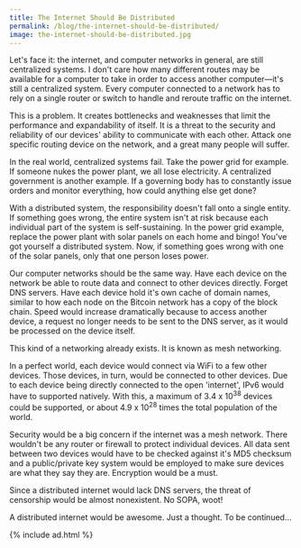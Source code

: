 ```yaml
---
title: The Internet Should Be Distributed
permalink: /blog/the-internet-should-be-distributed/
image: the-internet-should-be-distributed.jpg
---
```


Let's face it: the internet, and computer networks in general, are still centralized systems. I don't care how many different routes may be available for a computer to take in order to access another computer—it's still a centralized system. Every computer connected to a network has to rely on a single router or switch to handle and reroute traffic on the internet.

This is a problem. It creates bottlenecks and weaknesses that limit the performance and expandability of itself. It is a threat to the security and reliability of our devices' ability to communicate with each other. Attack one specific routing device on the network, and a great many people will suffer.

In the real world, centralized systems fail. Take the power grid for example. If someone nukes the power plant, we all lose electricity. A centralized government is another example. If a governing body has to constantly issue orders and monitor everything, how could anything else get done?

With a distributed system, the responsibility doesn't fall onto a single entity. If something goes wrong, the entire system isn't at risk because each individual part of the system is self-sustaining. In the power grid example, replace the power plant with solar panels on each home and bingo! You've got yourself a distributed system. Now, if something goes wrong with one of the solar panels, only that one person loses power.

Our computer networks should be the same way. Have each device on the network be able to route data and connect to other devices directly. Forget DNS servers. Have each device hold it's own cache of domain names, similar to how each node on the Bitcoin network has a copy of the block chain. Speed would increase dramatically because to access another device, a request no longer needs to be sent to the DNS server, as it would be processed on the device itself.

This kind of a networking already exists. It is known as mesh networking.

In a perfect world, each device would connect via WiFi to a few other devices. Those devices, in turn, would be connected to other devices. Due to each device being directly connected to the open 'internet', IPv6 would have to supported natively. With this, a maximum of 3.4 x 10<sup>38</sup> devices could be supported, or about 4.9 x 10<sup>28</sup> times the total population of the world.

Security would be a big concern if the internet was a mesh network. There wouldn't be any router or firewall to protect individual devices. All data sent between two devices would have to be checked against it's MD5 checksum and a public/private key system would be employed to make sure devices are what they say they are. Encryption would be a must.

Since a distributed internet would lack DNS servers, the threat of censorship would be almost nonexistent. No SOPA, woot!

A distributed internet would be awesome. Just a thought. To be continued...

{% include ad.html %}